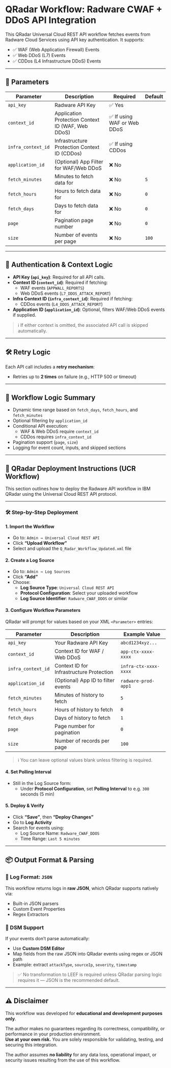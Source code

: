 # QRadar Workflow: Radware CWAF + DDoS API Integration

This QRadar Universal Cloud REST API workflow fetches events from Radware Cloud Services using API key authentication. It supports:

- ✅ WAF (Web Application Firewall) Events  
- ✅ Web DDoS (L7) Events  
- ✅ CDDos (L4 Infrastructure DDoS) Events  

---

## 🧾 Parameters

| Parameter           | Description                                               | Required | Default |
|---------------------|-----------------------------------------------------------|----------|---------|
| `api_key`           | Radware API Key                                           | ✅ Yes   |         |
| `context_id`        | Application Protection Context ID (WAF, Web DDoS)         | ✅ If using WAF or Web DDoS |
| `infra_context_id`  | Infrastructure Protection Context ID (CDDos)              | ✅ If using CDDos |
| `application_id`    | (Optional) App Filter for WAF/Web DDoS                    | ❌ No    |         |
| `fetch_minutes`     | Minutes to fetch data for                                 | ❌ No    | `5`     |
| `fetch_hours`       | Hours to fetch data for                                   | ❌ No    | `0`     |
| `fetch_days`        | Days to fetch data for                                    | ❌ No    | `0`     |
| `page`              | Pagination page number                                    | ❌ No    | `0`     |
| `size`              | Number of events per page                                 | ❌ No    | `100`   |

---

## 🔐 Authentication & Context Logic

- **API Key (`api_key`)**: Required for all API calls.
- **Context ID (`context_id`)**: Required if fetching:
  - WAF events (`APPWALL_REPORTS`)
  - Web DDoS events (`L7_DDOS_ATTACK_REPORT`)
- **Infra Context ID (`infra_context_id`)**: Required if fetching:
  - CDDos events (`L4_DDOS_ATTACK_REPORT`)
- **Application ID (`application_id`)**: Optional, filters WAF/Web DDoS events if supplied.

> ℹ️ If either context is omitted, the associated API call is skipped automatically.

---

## 🛠 Retry Logic

Each API call includes a **retry mechanism**:
- Retries up to **2 times** on failure (e.g., HTTP 500 or timeout)

---

## 🧠 Workflow Logic Summary

- Dynamic time range based on `fetch_days`, `fetch_hours`, and `fetch_minutes`
- Optional filtering by `application_id`
- Conditional API execution:
  - WAF & Web DDoS require `context_id`
  - CDDos requires `infra_context_id`
- Pagination support (`page`, `size`)
- Logging for event count, inputs, and skipped sections

---

## 🚀 QRadar Deployment Instructions (UCR Workflow)

This section outlines how to deploy the Radware API workflow in IBM QRadar using the Universal Cloud REST API protocol.

---

### 🛠 Step-by-Step Deployment

#### 1. **Import the Workflow**
- Go to: `Admin → Universal Cloud REST API`
- Click **“Upload Workflow”**
- Select and upload the `Q_Radar_Workflow_Updated.xml` file

#### 2. **Create a Log Source**
- Go to: `Admin → Log Sources`
- Click **“Add”**
- Choose:
  - **Log Source Type**: `Universal Cloud REST API`
  - **Protocol Configuration**: Select your uploaded workflow
  - **Log Source Identifier**: `Radware_CWAF_DDOS` or similar

#### 3. **Configure Workflow Parameters**
QRadar will prompt for values based on your XML `<Parameter>` entries:

| Parameter           | Description                                 | Example Value                    |
|---------------------|---------------------------------------------|----------------------------------|
| `api_key`           | Your Radware API Key                        | `abcd1234xyz...`                 |
| `context_id`        | Context ID for WAF / Web DDoS               | `app-ctx-xxxx-xxxx`              |
| `infra_context_id`  | Context ID for Infrastructure Protection    | `infra-ctx-xxxx-xxxx`            |
| `application_id`    | (Optional) App ID to filter events          | `radware-prod-app1`              |
| `fetch_minutes`     | Minutes of history to fetch                 | `5`                              |
| `fetch_hours`       | Hours of history to fetch                   | `0`                              |
| `fetch_days`        | Days of history to fetch                    | `1`                              |
| `page`              | Page number for pagination                  | `0`                              |
| `size`              | Number of records per page                  | `100`                            |

> ℹ️ You can leave optional values blank unless filtering is required.

#### 4. **Set Polling Interval**
- Still in the Log Source form:
  - Under **Protocol Configuration**, set **Polling Interval** to e.g. `300` seconds (5 min)

#### 5. **Deploy & Verify**
- Click **“Save”**, then **“Deploy Changes”**
- Go to **Log Activity**
- Search for events using:
  - Log Source Name: `Radware_CWAF_DDOS`
  - Time Range: `Last 5 minutes`

---

## 📦 Output Format & Parsing

### 🧾 Log Format: `JSON`

This workflow returns logs in **raw JSON**, which QRadar supports natively via:
- Built-in JSON parsers
- Custom Event Properties
- Regex Extractors

### 🧩 DSM Support

If your events don’t parse automatically:
- Use **Custom DSM Editor**
- Map fields from the raw JSON into QRadar events using regex or JSON path
- Example: extract `attackType`, `sourceIp`, `severity`, `timestamp`

> ✅ No transformation to LEEF is required unless QRadar parsing logic requires it — JSON is the recommended default.

---

## ⚠️ Disclaimer

This workflow was developed for **educational and development purposes only**.

The author makes no guarantees regarding its correctness, compatibility, or performance in your production environment.  
**Use at your own risk.** You are solely responsible for validating, testing, and securing this integration.

The author assumes **no liability** for any data loss, operational impact, or security issues resulting from the use of this workflow.